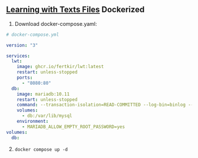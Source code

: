 ## [Learning with Texts Files](https://sourceforge.net/projects/learning-with-texts/) Dockerized

1. Download docker-compose.yaml:
```yaml
# docker-compose.yml

version: "3"

services:
  lwt:
    image: ghcr.io/fertkir/lwt:latest
    restart: unless-stopped
    ports:
      - "8080:80"
  db:
    image: mariadb:10.11
    restart: unless-stopped
    command: --transaction-isolation=READ-COMMITTED --log-bin=binlog --binlog-format=ROW
    volumes:
      - db:/var/lib/mysql
    environment:
      - MARIADB_ALLOW_EMPTY_ROOT_PASSWORD=yes
volumes:
  db:
```

2. `docker compose up -d`
